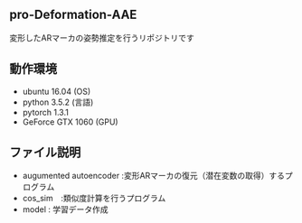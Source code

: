 ## pro-Deformation-AAE
変形したARマーカの姿勢推定を行うリポジトリです

## 動作環境
- ubuntu 16.04 (OS)
- python 3.5.2 (言語)
- pytorch 1.3.1
- GeForce GTX 1060 (GPU)

## ファイル説明

- augumented autoencoder :変形ARマーカの復元（潜在変数の取得）するプログラム
- cos_sim　:類似度計算を行うプログラム
- model : 学習データ作成











